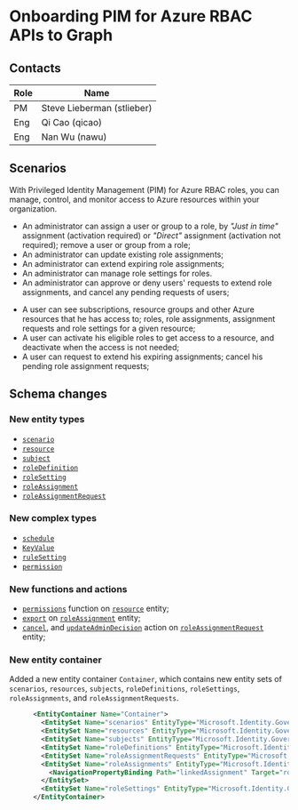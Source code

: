 # Onboarding PIM for Azure RBAC APIs to Graph

## Contacts

Role|Name
----|----------------------
PM  |Steve Lieberman  (stlieber)
Eng |Qi Cao (qicao)
Eng |Nan Wu (nawu)

## Scenarios
With Privileged Identity Management (PIM) for Azure RBAC roles, you can manage, control, and monitor access to Azure resources within your organization.
* An administrator can assign a user or group to a role, by _"Just in time"_ assignment (activation required) or _"Direct"_ assignment (activation not required); remove a user or group from a role;
* An administrator can update existing role assignments;
* An administrator can extend expiring role assignments; 
* An administrator can manage role settings for roles.
* An administrator can approve or deny users' requests to extend role assignments, and cancel any pending requests of users; 
<!--
* An administrator can see the activity history of role assignments and activations of all users for a given resource;
* An administrator can also get alerts about changes in role assignments for a given resource, and also manage these alerts.
-->
* A user can see subscriptions, resource groups and other Azure resources that he has access to; roles, role assignments, assignment requests and role settings for a given resource; 
* A user can activate his eligible roles to get access to a resource, and deactivate when the access is not needed;
* A user can request to extend his expiring assignments; cancel his pending role assignment requests;
<!--
* A user can see a history of his activities on role assignments and activations.
-->

## Schema changes

### New entity types
 <!-- *  [`tenant`](./resources/tenant.md) -->
 *  [`scenario`](./resources/scenario.md)
 *  [`resource`](./resources/resource.md)
 *  [`subject`](./resources/subject.md)
 *  [`roleDefinition`](./resources/roledefinition.md)
 *  [`roleSetting`](./resources/roleSetting.md)
 *  [`roleAssignment`](./resources/roleassignment.md)
 *  [`roleAssignmentRequest`](./resources/roleassignmentRequest.md)
 <!--
 *  [`alert`](./resources/alert.md)
 *  [`alertSetting`](./resources/alertSetting.md)
 *  [`alertDefinition`](./resources/alertDefinition.md)
 *  [`activity`](./resources/activity.md)
 *  [`target`](./resources/target.md)
 -->

### New complex types
* [`schedule`](./resources/schedule.md)
* [`KeyValue`](./resources/KeyValue.md)
* [`ruleSetting`](./resources/ruleSetting.md)
* [`permission`](./resources/permission.md)
<!--
* [`KeyValueList`](./resources/KeyValueList.md)
* [`recurrence`](./resources/recurrence.md)
* [`recurrenceItem`](./resources/recurrenceItem.md)
* [`recurrenceExclusion`](./resources/recurrenceExclusion.md)
* [`recurrenceType`](./resources/recurrenceType.md)
-->


### New functions and actions

* [`permissions`](./api/resource_permissions.md) function on [`resource`](./resources/resource.md) entity;
* [`export`](./api/roleassignment_export.md) on [`roleAssignment`](./resources/roleAssignment.md) entity;
* [`cancel`](./api/roleassignmentrequest_cancel.md), and [`updateAdminDecision`](./api/roleassignmentrequest_updateadmindecision) action on [`roleAssignmentRequest`](./resources/roleAssignmentRequest.md) entity;
<!--
* [`export`](./api/activity_export.md) and [`getExpiredAssignmentAudits`](./api/activity_getexpiredassignmentaudits.md) on [`activity`](./resources/activity.md) entity;  
*   [`refresh`](./api/alert_refresh.md), [`deactivate`](./api/alert_deactivate.md), [`disable`](./api/alert_disable.md), [`enable`](./api/alert_enable.md), and [`fix`](./api/alert_fix.md) actions on [`alert`](./resources/alert.md) entity;  
-->  

### New entity container

 Added a new entity container `Container`, which contains new entity sets of 
 `scenarios`, `resources`, `subjects`, `roleDefinitions`, `roleSettings`, `roleAssignments`, and `roleAssignmentRequests`.
<!-- `registration`, `alerts`, and `activities` -->

```xml
      <EntityContainer Name="Container">
        <EntitySet Name="scenarios" EntityType="Microsoft.Identity.Governance.Common.Data.ExternalModels.V1.scenario" />
        <EntitySet Name="resources" EntityType="Microsoft.Identity.Governance.Common.Data.ExternalModels.V1.resource" />
        <EntitySet Name="subjects" EntityType="Microsoft.Identity.Governance.Common.Data.ExternalModels.V1.subject" />
        <EntitySet Name="roleDefinitions" EntityType="Microsoft.Identity.Governance.Common.Data.ExternalModels.V1.roleDefinition" />
        <EntitySet Name="roleAssignmentRequests" EntityType="Microsoft.Identity.Governance.Common.Data.ExternalModels.V1.roleAssignmentRequest" />
        <EntitySet Name="roleAssignments" EntityType="Microsoft.Identity.Governance.Common.Data.ExternalModels.V1.roleAssignment">
          <NavigationPropertyBinding Path="linkedAssignment" Target="roleAssignments" />
        </EntitySet>
        <EntitySet Name="roleSettings" EntityType="Microsoft.Identity.Governance.Common.Data.ExternalModels.V1.roleSetting" />
      </EntityContainer>
```

